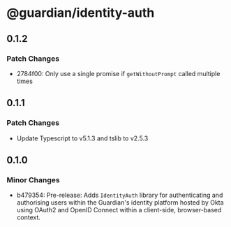 # @guardian/identity-auth

## 0.1.2

### Patch Changes

- 2784f00: Only use a single promise if `getWithoutPrompt` called multiple times

## 0.1.1

### Patch Changes

- Update Typescript to v5.1.3 and tslib to v2.5.3

## 0.1.0

### Minor Changes

- b479354: Pre-release: Adds `IdentityAuth` library for authenticating and authorising users within the Guardian's identity platform hosted by Okta using OAuth2 and OpenID Connect within a client-side, browser-based context.
